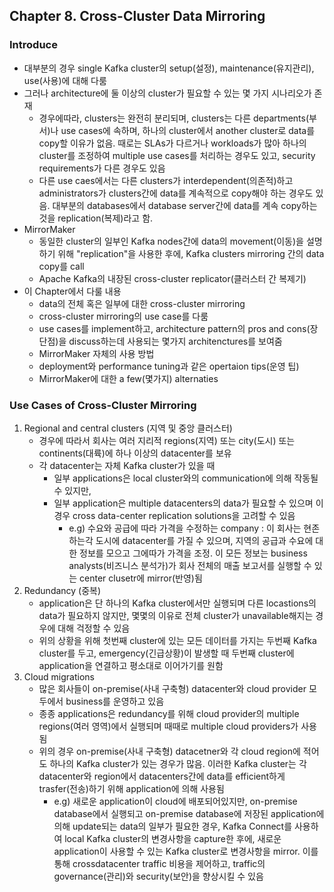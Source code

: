 ## Chapter 8. Cross-Cluster Data Mirroring

### Introduce

* 대부분의 경우 single Kafka cluster의 setup(설정), maintenance(유지관리), use(사용)에 대해 다룸
* 그러나 architecture에 둘 이상의 cluster가 필요할 수 있는 몇 가지 시나리오가 존재
  * 경우에따라, clusters는 완전히 분리되며, clusters는 다른 departments(부서)나 use cases에 속하며, 하나의 cluster에서 another cluster로 data를 copy할 이유가 없음. 때로는 SLAs가 다르거나 workloads가 많아 하나의 cluster를 조정하여 multiple use cases를 처리하는 경우도 있고, security requirements가 다른 경우도 있음
  * 다른 use caes에서는 다른 clusters가 interdependent(의존적)하고 administrators가 clusters간에 data를 계속적으로 copy해야 하는 경우도 있음.  대부분의 databases에서 database server간에 data를 계속 copy하는 것을 replication(복제)라고 함.
* MirrorMaker
  * 동일한 cluster의 일부인 Kafka nodes간에 data의 movement(이동)을 설명하기 위해 "replication"을 사용한 후에, Kafka clusters mirroring 간의 data copy를 call
  * Apache Kafka의 내장된 cross-cluster replicator(클러스터 간 복제기)
* 이 Chapter에서 다룰 내용
  * data의 전체 혹은 일부에 대한 cross-cluster mirroring
  * cross-cluster mirroring의 use case를 다룸
  * use cases를 implement하고, architecture pattern의 pros and cons(장단점)을 discuss하는데 사용되는 몇가지 architenctures를 보여줌
  * MirrorMaker 자체의 사용 방법
  * deployment와 performance tuning과 같은 opertaion tips(운영 팁)
  * MirrorMaker에 대한 a few(몇가지) alternaties



### Use Cases of Cross-Cluster Mirroring

1. Regional and central clusters (지역 및 중앙 클러스터)
   * 경우에 따라서 회사는 여러 지리적 regions(지역) 또는 city(도시) 또는 continents(대륙)에 하나 이상의 datacenter를 보유
   * 각 datacenter는 자체 Kafka cluster가 있을 때
     * 일부 applications은 local cluster와의 communication에 의해 작동될 수 있지만,
     * 일부 application은 multiple datacenters의 data가 필요할 수 있으며 이 경우 cross data-center replication solutions을 고려할 수 있음
       * e.g) 수요와 공급에 따라 가격을 수정하는 company : 이 회사는 현존하는각 도시에 datacenter를 가질 수 있으며, 지역의 공급과 수요에 대한 정보를 모으고 그에따가 가격을 조정. 이 모든 정보는 business analysts(비즈니스 분석가)가 회사 전체의 매출 보고서를 실행할 수 있는 center clusetr에 mirror(반영)됨
2. Redundancy (중복)
   * application은 단 하나의 Kafka cluster에서만 실행되며 다른 locastions의 data가 필요하지 않지만, 몇몇의 이유로 전체 cluster가 unavailable해지는 경우에 대해 걱정할 수 있음
   * 위의 상황을 위해 첫번째 cluster에 있는 모든 데이터를 가지는 두번째 Kafka cluster를 두고, emergency(긴급상황)이 발생할 때 두번째 cluster에 application을 연결하고 평소대로 이어가기를 원함
3. Cloud migrations
   * 많은 회사들이 on-premise(사내 구축형) datacenter와 cloud provider 모두에서 business를 운영하고 있음
   * 종종 applications은 redundancy를 위해 cloud provider의 multiple regions(여러 영역)에서 실행되며 때때로 multiple cloud providers가 사용됨
   * 위의 경우 on-premise(사내 구축형) datacetner와 각 cloud region에 적어도 하나의 Kafka cluster가 있는 경우가 많음. 이러한 Kafka cluster는 각 datacenter와 region에서 datacenters간에 data를 efficient하게 trasfer(전송)하기 위해 application에 의해 사용됨
     * e.g)  새로운 application이 cloud에 배포되어있지만, on-premise database에서 실행되고 on-premise database에 저장된 application에 의해 update되는 data의 일부가 필요한 경우, Kafka Connect를 사용하여 local Kafka cluster의 변경사항을 capture한 후에, 새로운 application이 사용할 수 있는 Kafka cluster로 변경사항을 mirror. 이를 통해 crossdatacenter traffic 비용을 제어하고, traffic의 governance(관리)와 security(보안)을 향상시킬 수 있음